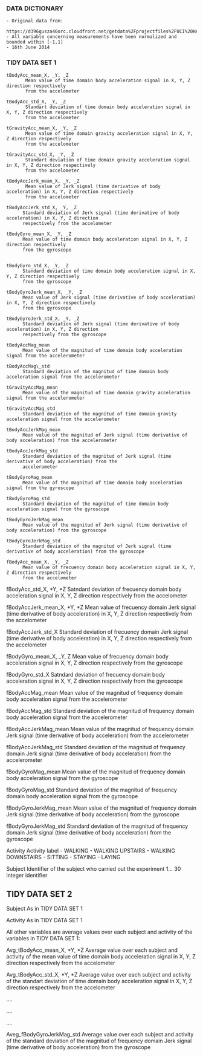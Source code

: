 ### DATA DICTIONARY

    - Original data from:
      https://d396qusza40orc.cloudfront.net/getdata%2Fprojectfiles%2FUCI%20HAR%20Dataset.zip 
    - All variable concerning measurements have been normalized and bounded within [-1,1]
    - 16th June 2014



### TIDY DATA SET 1



    tBodyAcc_mean_X, _Y, _Z 
           Mean value of time domain body acceleration signal in X, Y, Z direction respectively 
           from the accelometer

    tBodyAcc_std_X, _Y, _Z 
           Standart deviation of time domain body acceleration signal in X, Y, Z direction respectively 
           from the accelometer

    tGravityAcc_mean_X, _Y, _Z 
           Mean value of time domain gravity acceleration signal in X, Y, Z direction respectively 
           from the accelometer

    tGravityAcc_std_X, _Y, _Z 
           Standart deviation of time domain gravity acceleration signal in X, Y, Z direction respectively
           from the accelometer

    tBodyAccJerk_mean_X, _Y, _Z 
           Mean value of Jerk signal (time derivative of body acceleration) in X, Y, Z direction respectively
           from the accelometer

    tBodyAccJerk_std_X, _Y, _Z 
          Standard deviation of Jerk signal (time derivative of body acceleration) in X, Y, Z direction
          respectively from the accelometer

    tBodyGyro_mean_X, _Y, _Z 
          Mean value of time domain body acceleration signal in X, Y, Z direction respectively 
          from the gyroscope
    

    tBodyGyro_std_X, _Y, _Z 
          Standard deviation of time domain body acceleration signal in X, Y, Z direction respectively 
          from the gyroscope

    tBodyGyroJerk_mean_X, _Y, _Z 
          Mean value of Jerk signal (time derivative of body acceleration) in X, Y, Z direction respectively
          from the gyroscope

    tBodyGyroJerk_std_X, _Y, _Z 
          Standard deviation of Jerk signal (time derivative of body acceleration) in X, Y, Z direction 
          respectively from the gyroscope

    tBodyAccMag_mean
          Mean value of the magnitud of time domain body acceleration signal from the accelerometer

    tBodyAccMag\_std 
          Standard deviation of the magnitud of time domain body acceleration signal from the accelerometer

    tGravityAccMag_mean
          Mean value of the magnitud of time domain gravity acceleration signal from the accelerometer

    tGravityAccMag_std 
          Standard deviation of the magnitud of time domain gravity acceleration signal from the accelerometer

    tBodyAccJerkMag_mean 
          Mean value of the magnitud of Jerk signal (time derivative of body acceleration) from the accelerometer

    tBodyAccJerkMag_std 
          Standard deviation of the magnitud of Jerk signal (time derivative of body acceleration) from the
          accelerometer

    tBodyGyroMag_mean 
          Mean value of the magnitud of time domain body acceleration signal from the gyroscope

    tBodyGyroMag_std 
          Standard deviation of the magnitud of time domain body acceleration signal from the gyroscope

    tBodyGyroJerkMag_mean 
          Mean value of the magnitud of Jerk signal (time derivative of body acceleration) from the gyroscope

    tBodyGyroJerkMag_std
          Standard deviation of the magnitud of Jerk signal (time derivative of body acceleration) from the gyroscope

    fBodyAcc_mean_X, _Y, _Z 
          Mean value of frecuency domain body acceleration signal in X, Y, Z direction respectively
          from the accelometer

fBodyAcc\_std\_X, *Y, *Z Satndard deviation of frecuency domain body
acceleration signal in X, Y, Z direction respectively from the
accelometer

fBodyAccJerk\_mean\_X, *Y, *Z Mean value of frecuency domain Jerk signal
(time derivative of body acceleration) in X, Y, Z direction respectively
from the accelometer

fBodyAccJerk\_std\_X Standard deviation of frecuency domain Jerk signal
(time derivative of body acceleration) in X, Y, Z direction respectively
from the accelometer

fBodyGyro\_mean\_X, \_Y, Z Mean value of frecuency domain body
acceleration signal in X, Y, Z direction respectively from the gyroscope

fBodyGyro\_std\_X Satndard deviation of frecuency domain body
acceleration signal in X, Y, Z direction respectively from the gyroscope

fBodyAccMag\_mean Mean value of the magnitud of frequency domain body
acceleration signal from the accelerometer

fBodyAccMag\_std Standard deviation of the magnitud of frequency domain
body acceleration signal from the accelerometer

fBodyAccJerkMag\_mean Mean value of the magnitud of frequency domain
Jerk signal (time derivative of body acceleration) from the
accelerometer

fBodyAccJerkMag\_std Standard deviation of the magnitud of frequency
domain Jerk signal (time derivative of body acceleration) from the
accelerometer

fBodyGyroMag\_mean Mean value of the magnitud of frequency domain body
acceleration signal from the gyroscope

fBodyGyroMag\_std Standard deviation of the magnitud of frequency domain
body acceleration signal from the gyroscope

fBodyGyroJerkMag\_mean Mean value of the magnitud of frequency domain
Jerk signal (time derivative of body acceleration) from the gyroscope

fBodyGyroJerkMag\_std Standard deviation of the magnitud of frequency
domain Jerk signal (time derivative of body acceleration) from the
gyroscope

Activity Activity label - WALKING - WALKING UPSTAIRS - WALKING
DOWNSTAIRS - SITTING - STAYING - LAYING

Subject Identifier of the subject who carried out the experiment 1... 30
integer identifier

TIDY DATA SET 2
---------------

Subject As in TIDY DATA SET 1

Activity As in TIDY DATA SET 1

All other variables are average values over each subject and activity of
the variables in TIDY DATA SET 1:

Avg\_tBodyAcc\_mean\_X, *Y, *Z Average value over each subject and
activity of the mean value of time domain body acceleration signal in X,
Y, Z direction respectively from the accelometer

Avg\_tBodyAcc\_std\_X, *Y, *Z Average value over each subject and
activity of the standart deviation of time domain body acceleration
signal in X, Y, Z direction respectively from the accelometer

....

....

....

Aveg\_fBodyGyroJerkMag\_std Average value over each subject and activity
of the standard deviation of the magnitud of frequency domain Jerk
signal (time derivative of body acceleration) from the gyroscope
